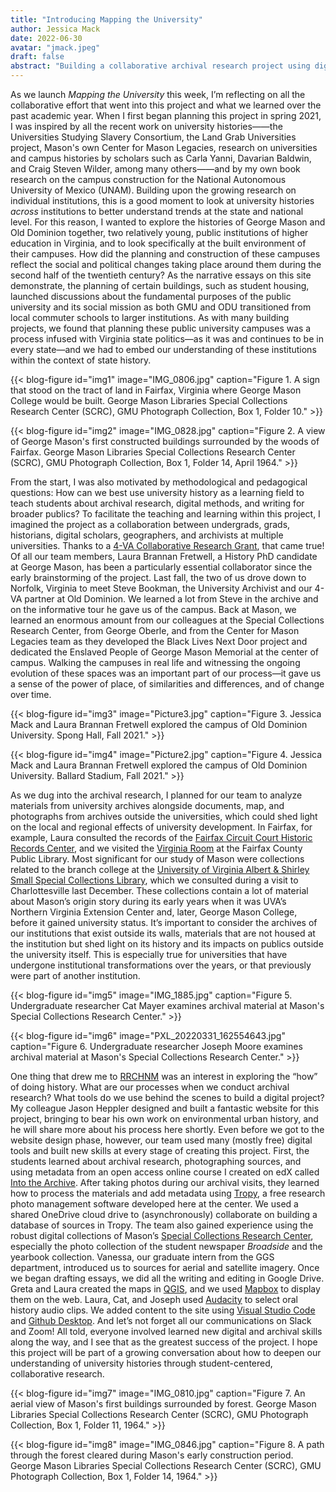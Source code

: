```yaml
---
title: "Introducing Mapping the University"
author: Jessica Mack
date: 2022-06-30
avatar: "jmack.jpeg"
draft: false
abstract: "Building a collaborative archival research project using digital methods."
---
```


As we launch *Mapping the University* this week, I’m reflecting on all the collaborative effort that went into this project and what we learned over the past academic year. When I first began planning this project in spring 2021, I was inspired by all the recent work on university histories——the Universities Studying Slavery Consortium, the Land Grab Universities project, Mason's own Center for Mason Legacies, research on universities and campus histories by scholars such as Carla Yanni, Davarian Baldwin, and Craig Steven Wilder, among many others——and by my own book research on the campus construction for the National Autonomous University of Mexico (UNAM). Building upon the growing research on individual institutions, this is a good moment to look at university histories *across* institutions to better understand trends at the state and national level. For this reason, I wanted to explore the histories of George Mason and Old Dominion together, two relatively young, public institutions of higher education in Virginia, and to look specifically at the built environment of their campuses. How did the planning and construction of these campuses reflect the social and political changes taking place around them during the second half of the twentieth century? As the narrative essays on this site demonstrate, the planning of certain buildings, such as student housing, launched discussions about the fundamental purposes of the public university and its social mission as both GMU and ODU transitioned from local commuter schools to larger institutions. As with many building projects, we found that planning these public university campuses was a process infused with Virginia state politics—as it was and continues to be in every state—and we had to embed our understanding of these institutions within the context of state history.

{{< blog-figure id="img1" image="IMG_0806.jpg" caption="Figure 1. A sign that stood on the tract of land in Fairfax, Virginia where George Mason College would be built. George Mason Libraries Special Collections Research Center (SCRC), GMU Photograph Collection, Box 1, Folder 10." >}}

{{< blog-figure id="img2" image="IMG_0828.jpg" caption="Figure 2. A view of George Mason's first constructed buildings surrounded by the woods of Fairfax. George Mason Libraries Special Collections Research Center (SCRC), GMU Photograph Collection, Box 1, Folder 14, April 1964." >}}

From the start, I was also motivated by methodological and pedagogical questions: How can we best use university history as a learning field to teach students about archival research, digital methods, and writing for broader publics? To facilitate the teaching and learning within this project, I imagined the project as a collaboration between undergrads, grads, historians, digital scholars, geographers, and archivists at multiple universities. Thanks to a [4-VA Collaborative Research Grant](https://4va.gmu.edu/grants/), that came true! Of all our team members, Laura Brannan Fretwell, a History PhD candidate at George Mason, has been a particularly essential collaborator since the early brainstorming of the project. Last fall, the two of us drove down to Norfolk, Virginia to meet Steve Bookman, the University Archivist and our 4-VA partner at Old Dominion.  We learned a lot from Steve in the archive and on the informative tour he gave us of the campus. Back at Mason, we learned an enormous amount from our colleagues at the Special Collections Research Center, from George Oberle, and from the Center for Mason Legacies team as they developed the Black Lives Next Door project and dedicated the Enslaved People of George Mason Memorial at the center of campus. Walking the campuses in real life and witnessing the ongoing evolution of these spaces was an important part of our process—it gave us a sense of the power of place, of similarities and differences, and of change over time.

{{< blog-figure id="img3" image="Picture3.jpg" caption="Figure 3. Jessica Mack and Laura Brannan Fretwell explored the campus of Old Dominion University. Spong Hall, Fall 2021." >}}

{{< blog-figure id="img4" image="Picture2.jpg" caption="Figure 4. Jessica Mack and Laura Brannan Fretwell explored the campus of Old Dominion University. Ballard Stadium, Fall 2021." >}}

As we dug into the archival research, I planned for our team to analyze materials from university archives alongside documents, map, and photographs from archives outside the universities, which could shed light on the local and regional effects of university development. In Fairfax, for example, Laura consulted the records of the [Fairfax Circuit Court Historic Records Center](https://www.fairfaxcounty.gov/circuit/historic-records-center), and we visited the [Virginia Room](https://www.fairfaxcounty.gov/library/branches/virginia-room) at the Fairfax County Public Library. Most significant for our study of Mason were collections related to the branch college at the [University of Virginia Albert & Shirley Small Special Collections Library](https://small.library.virginia.edu/), which we consulted during a visit to Charlottesville last December. These collections contain a lot of material about Mason’s origin story during its early years when it was UVA’s Northern Virginia Extension Center and, later, George Mason College, before it gained university status. It’s important to consider the archives of our institutions that exist outside its walls, materials that are not housed at the institution but shed light on its history and its impacts on publics outside the university itself. This is especially true for universities that have undergone institutional transformations over the years, or that previously were part of another institution.

{{< blog-figure id="img5" image="IMG_1885.jpg" caption="Figure 5. Undergraduate researcher Cat Mayer examines archival material at Mason's Special Collections Research Center." >}}

{{< blog-figure id="img6" image="PXL_20220331_162554643.jpg" caption="Figure 6. Undergraduate researcher Joseph Moore examines archival material at Mason's Special Collections Research Center." >}}

One thing that drew me to [RRCHNM](https://rrchnm.org/) was an interest in exploring the “how” of doing history. What are our processes when we conduct archival research? What tools do we use behind the scenes to build a digital project? My colleague Jason Heppler designed and built a fantastic website for this project, bringing to bear his own work on environmental urban history, and he will share more about his process here shortly. Even before we got to the website design phase, however, our team used many (mostly free) digital tools and built new skills at every stage of creating this project. First, the students learned about archival research, photographing sources, and using metadata from an open access online course I created on edX called [Into the Archive](https://edge.edx.org/courses/course-v1:Princeton+Archive01+2019/about). After taking photos during our archival visits, they learned how to process the materials and add metadata using [Tropy](https://tropy.org/), a free research photo management software developed here at the center. We used a shared OneDrive cloud drive to (asynchronously) collaborate on building a database of sources in Tropy. The team also gained experience using the robust digital collections of Mason’s [Special Collections Research Center](https://scrc.gmu.edu/), especially the photo collection of the student newspaper *Broadside* and the yearbook collection. Vanessa, our graduate intern from the GGS department, introduced us to sources for aerial and satellite imagery. Once we began drafting essays, we did all the writing and editing in Google Drive. Greta and Laura created the maps in [QGIS](https://www.qgis.org/), and we used [Mapbox](https://www.mapbox.com/) to display them on the web. Laura, Cat, and Joseph used [Audacity](https://www.audacityteam.org/) to select oral history audio clips. We added content to the site using [Visual Studio Code](https://code.visualstudio.com/) and [Github Desktop](https://github.com/). And let’s not forget all our communications on Slack and Zoom! All told, everyone involved learned new digital and archival skills along the way, and I see that as the greatest success of the project. I hope this project will be part of a growing conversation about how to deepen our understanding of university histories through student-centered, collaborative research.

{{< blog-figure id="img7" image="IMG_0810.jpg" caption="Figure 7. An aerial view of Mason's first buildings surrounded by forest. George Mason Libraries Special Collections Research Center (SCRC), GMU Photograph Collection, Box 1, Folder 11, 1964." >}}

{{< blog-figure id="img8" image="IMG_0846.jpg" caption="Figure 8. A path through the forest cleared during Mason's early construction period. George Mason Libraries Special Collections Research Center (SCRC), GMU Photograph Collection, Box 1, Folder 14, 1964." >}}

